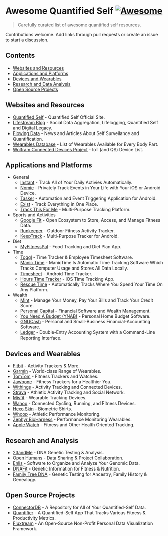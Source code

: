 # Awesome Quantified Self [![Awesome](https://cdn.rawgit.com/sindresorhus/awesome/d7305f38d29fed78fa85652e3a63e154dd8e8829/media/badge.svg)](https://github.com/sindresorhus/awesome)

> Carefully curated list of awesome quantified self resources.

Contributions welcome. Add links through pull requests or create an issue to start a discussion.

## Contents

  * [Websites and Resources](#websites-and-resources)
  * [Applications and Platforms](#applications-and-platforms)
  * [Devices and Wearables](#devices-and-wearables)
  * [Research and Data Analysis](#research-and-data-analysis)
  * [Open Source Projects](#open-source-projects)

## Websites and Resources

* [Quantified Self](http://quantifiedself.com/) - Quantified Self Official Site.
* [Lifestream Blog](http://lifestreamblog.com/) - Social Data Aggregation, Lifelogging, Quantified Self and Digital Legacy.
* [Flowing Data](http://flowingdata.com/category/self-surveillance/) - News and Articles About Self Surveilance and Quantification.
* [Wearables Database](http://vandrico.com/wearables/) - List of Wearables Available for Every Body Part.
* [Wolfram Connected Devices Project](http://devices.wolfram.com/) - IoT (and QS) Device List.

## Applications and Platforms
* General
  * [Instant](http://instantapp.today/) - Track All of Your Daily Activies Automatically.
  * [Nomie](http://nomie.io/) - Privately Track Events in Your Life with Your iOS or Android Device.
  * [Tasker](https://play.google.com/store/apps/details?id=net.dinglisch.android.taskerm&hl=en) - Automation and Event Triggering Application for Android.
  * [Exist](https://exist.io/) - Track Everything in One Place.
  * [Track This For Me](https://www.trackthisfor.me/) - Multi-Purpose Tracking Platform.
* Sports and Activities
  * [Google Fit](https://www.google.com/fit) - Open Ecosystem to Store, Access, and Manage Fitness Data.
  * [Runkeeper](http://runkeeper.com) - Outdoor Fitness Activity Tracker.
  * [KeepTrack](https://play.google.com/store/apps/details?id=com.zagalaga.keeptrack&hl=en) - Multi-Purpose Tracker for Android.
* Diet
  * [MyFitnessPal](http://www.myfitnesspal.com/) - Food Tracking and Diet Plan App.
* Time
  * [Toggl](https://toggl.com/) - Time Tracker & Employee Timesheet Software.
  * [Manic Time](http://www.manictime.com/) - ManicTime Is Automatic Time Tracking Software Which Tracks Computer Usage and Stores All Data Locally.
  * [Timesheet](http://timesheet.rauscha.com/) - Android Time Tracker.
  * [Hours Time Tracker](https://www.hourstimetracking.com/) - iOS Time Tracking App.
  * [Rescue Time](https://www.rescuetime.com/) - Automatically Tracks Where You Spend Your Time On Any Platform.
* Wealth
  * [Mint](www.mint.com) - Manage Your Money, Pay Your Bills and Track Your Credit Score.
  * [Personal Capital](https://www.personalcapital.com/) - Financial Software and Wealth Management.
  * [You Need A Budget (YNAB)](www.youneedabudget.com) - Personal Home Budget Software.
  * [GNUCash](https://www.gnucash.org/) - Personal and Small-Business Financial-Accounting Software.
  * [Ledger](https://github.com/ledger/ledger) - Double-Entry Accounting System with a Command-Line Reporting Interface.

## Devices and Wearables

* [Fitbit](http://www.fitbit.com/) - Activity Trackers & More.
* [Garmin](https://buy.garmin.com/en-US/US/wearables/c10002-p1.html) - World-class Range of Wearables.
* [TomTom](https://www.tomtom.com/en_us/sports/fitness-trackers/) - Fitness Trackers and Watches.
* [Jawbone](https://jawbone.com/) - Fitness Trackers for a Healthier You.
* [Withings](http://www.withings.com/) - Activity Tracking and Connected Devices.
* [Strava](https://www.strava.com/) - Athletic Activity Tracking and Social Network.
* [Misfit](https://misfit.com/) - Wearable Tracking Devices.
* [Wahoo](http://wahoofitness.com/) - Connected Cycling, Running, and Fitness Devices.
* [Hexo Skin](http://www.hexoskin.com/) - Biometric Shirts.
* [Whoop](http://whoop.com/) - Athletic Performance Monitoring.
* [Zephyr BioHarness](https://www.zephyranywhere.com/products/bioharness-3) - Performance Monitoring Wearables.
* [Apple Watch](http://www.apple.com/watch/) - Fitness and Other Health Oriented Tracking.

## Research and Analysis

* [23andMe](https://www.23andme.com/) - DNA Genetic Testing & Analysis.
* [Open Humans](https://www.openhumans.org/) - Data Sharing & Project Collaboration.
* [Enlis](https://www.enlis.com/personal_edition.html) - Software to Organize and Analyze Your Genomic Data.
* [DNAFit](https://www.dnafit.com/) - Genetic Information for Fitness & Nutrition.
* [Family Tree DNA](https://www.familytreedna.com/) - Genetic Testing for Ancestry, Family History & Genealogy.

## Open Source Projects

* [ConnectorDB](https://github.com/connectordb/connectordb) - A Repository for All of Your Quantified-Self Data.
* [Quantifier](https://github.com/tsubery/quantifier) - A Quantified-Self App That Tracks Various Fitness & Productivity Metrics.
* [Fluxtream](https://github.com/fluxtream/fluxtream-app) - An Open-Source Non-Profit Personal Data Visualization Framework.
